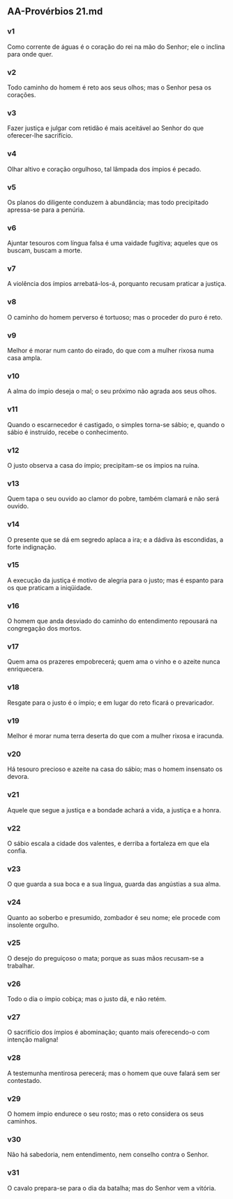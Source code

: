 ## AA-Provérbios 21.md
### v1
 Como corrente de águas é o coração do rei na mão do Senhor; ele o inclina para onde quer.
### v2
 Todo caminho do homem é reto aos seus olhos; mas o Senhor pesa os corações.
### v3
 Fazer justiça e julgar com retidão é mais aceitável ao Senhor do que oferecer-lhe sacrifício.
### v4
 Olhar altivo e coração orgulhoso, tal lâmpada dos ímpios é pecado.
### v5
 Os planos do diligente conduzem à abundância; mas todo precipitado apressa-se para a penúria.
### v6
 Ajuntar tesouros com língua falsa é uma vaidade fugitiva; aqueles que os buscam, buscam a morte.
### v7
 A violência dos ímpios arrebatá-los-á, porquanto recusam praticar a justiça.
### v8
 O caminho do homem perverso é tortuoso; mas o proceder do puro é reto.
### v9
 Melhor é morar num canto do eirado, do que com a mulher rixosa numa casa ampla.
### v10
 A alma do ímpio deseja o mal; o seu próximo não agrada aos seus olhos.
### v11
 Quando o escarnecedor é castigado, o simples torna-se sábio; e, quando o sábio é instruído, recebe o conhecimento.
### v12
 O justo observa a casa do ímpio; precipitam-se os ímpios na ruína.
### v13
 Quem tapa o seu ouvido ao clamor do pobre, também clamará e não será ouvido.
### v14
 O presente que se dá em segredo aplaca a ira; e a dádiva às escondidas, a forte indignação.
### v15
 A execução da justiça é motivo de alegria para o justo; mas é espanto para os que praticam a iniqüidade.
### v16
 O homem que anda desviado do caminho do entendimento repousará na congregação dos mortos.
### v17
 Quem ama os prazeres empobrecerá; quem ama o vinho e o azeite nunca enriquecera.
### v18
 Resgate para o justo é o ímpio; e em lugar do reto ficará o prevaricador.
### v19
 Melhor é morar numa terra deserta do que com a mulher rixosa e iracunda.
### v20
 Há tesouro precioso e azeite na casa do sábio; mas o homem insensato os devora.
### v21
 Aquele que segue a justiça e a bondade achará a vida, a justiça e a honra.
### v22
 O sábio escala a cidade dos valentes, e derriba a fortaleza em que ela confia.
### v23
 O que guarda a sua boca e a sua língua, guarda das angústias a sua alma.
### v24
 Quanto ao soberbo e presumido, zombador é seu nome; ele procede com insolente orgulho.
### v25
 O desejo do preguiçoso o mata; porque as suas mãos recusam-se a trabalhar.
### v26
 Todo o dia o ímpio cobiça; mas o justo dá, e não retém.
### v27
 O sacrifício dos ímpios é abominação; quanto mais oferecendo-o com intenção maligna!
### v28
 A testemunha mentirosa perecerá; mas o homem que ouve falará sem ser contestado.
### v29
 O homem ímpio endurece o seu rosto; mas o reto considera os seus caminhos.
### v30
 Não há sabedoria, nem entendimento, nem conselho contra o Senhor.
### v31
 O cavalo prepara-se para o dia da batalha; mas do Senhor vem a vitória.
